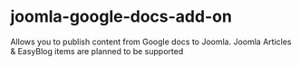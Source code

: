 # joomla-google-docs-add-on
Allows you to publish content from Google docs to Joomla. Joomla Articles &amp; EasyBlog items are planned to be supported
